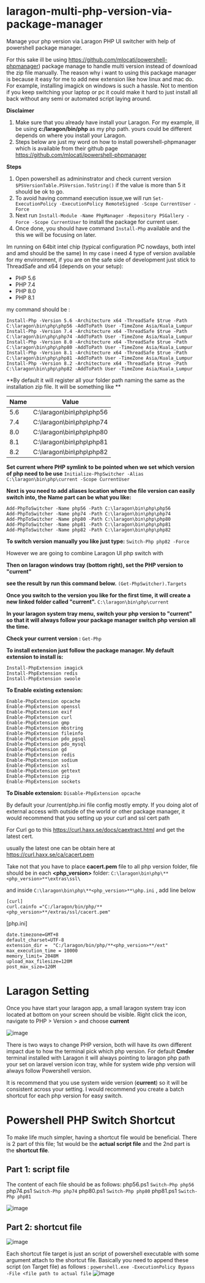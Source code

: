 # laragon-multi-php-version-via-package-manager
Manage your php version via Laragon PHP UI switcher with help of powershell package manager.


For this sake ill be using https://github.com/mlocati/powershell-phpmanager) package manage to handle multi version
instead of download the zip file manually.
The reason why i want to using this package manager is because it easy for me to add new extension like how linux and mac do.
For example, installing imagick on windows is such a hassle. Not to mention if you keep switching your laptop or pc it could make it hard to just install all back without any semi or automated script laying around.


**Disclaimer**
1. Make sure that you already have install your Laragon. For my example, ill be using **c:/laragon/bin/php** as my php path. yours could  be different depends on where you install your Laragon.
2. Steps below are just my word on how to install powershell-phpmanager which is available from their github page  https://github.com/mlocati/powershell-phpmanager

**Steps**
1. Open powershell as admininstrator and check current version ```$PSVersionTable.PSVersion.ToString()``` if the value is more than 5 it should be ok to go.
2. To avoid having command execution issue,we will run ```Set-ExecutionPolicy -ExecutionPolicy RemoteSigned -Scope CurrentUser -Force```
3. Next run ```Install-Module -Name PhpManager -Repository PSGallery -Force -Scope CurrentUser``` to install the package for current user. 
4. Once done, you should have command ```Install-Php``` available and the this we will be focusing on later.

Im running on 64bit intel chip (typical configuration PC nowdays, both intel and amd should be the same)
In my case i need 4 type of version available for my environment, if you are on the safe side of development just stick to
ThreadSafe and x64 (depends on your setup):
- PHP 5.6
- PHP 7.4
- PHP 8.0
- PHP 8.1

my command should be :
```
Install-Php -Version 5.6 -Architecture x64 -ThreadSafe $true -Path C:\laragon\bin\php\php56 -AddToPath User -TimeZone Asia/Kuala_Lumpur
Install-Php -Version 7.4 -Architecture x64 -ThreadSafe $true -Path C:\laragon\bin\php\php74 -AddToPath User -TimeZone Asia/Kuala_Lumpur
Install-Php -Version 8.0 -Architecture x64 -ThreadSafe $true -Path C:\laragon\bin\php\php80 -AddToPath User -TimeZone Asia/Kuala_Lumpur
Install-Php -Version 8.1 -Architecture x64 -ThreadSafe $true -Path C:\laragon\bin\php\php81 -AddToPath User -TimeZone Asia/Kuala_Lumpur
Install-Php -Version 8.2 -Architecture x64 -ThreadSafe $true -Path C:\laragon\bin\php\php82 -AddToPath User -TimeZone Asia/Kuala_Lumpur
```

**By default it will register all your folder path naming the same as the installation zip file. It will be something like **

Name | Value
---- | -----
5.6 | C:\laragon\bin\php\php56
7.4 | C:\laragon\bin\php\php74
8.0 | C:\laragon\bin\php\php80
8.1 | C:\laragon\bin\php\php81
8.2 | C:\laragon\bin\php\php82

**Set current where PHP symlink to be pointed when we set which version of php need to be use**
```Initialize-PhpSwitcher -Alias C:\laragon\bin\php\current -Scope CurrentUser```

**Next is you need to add aliases location where the file version can easily switch into, the Name part can be what you like:**

```
Add-PhpToSwitcher -Name php56 -Path C:\laragon\bin\php\php56
Add-PhpToSwitcher -Name php74 -Path C:\laragon\bin\php\php74
Add-PhpToSwitcher -Name php80 -Path C:\laragon\bin\php\php80
Add-PhpToSwitcher -Name php81 -Path C:\laragon\bin\php\php81
Add-PhpToSwitcher -Name php82 -Path C:\laragon\bin\php\php82
```
**To switch version manually you like just type:**
```Switch-Php php82 -Force```

However we are going to combine Laragon UI php switch with 

**Then on laragon windows tray (bottom right), set the PHP version to "current"**

**see the result by run this command below.**
```(Get-PhpSwitcher).Targets```

**Once you switch to the version you like for the first time, it will create a new linked folder called "current".** ```C:\laragon\bin\php\current```

**In your laragon system tray menu, switch your php version to "current" so that it will always follow your package manager switch php version all the time.**

**Check your current version :**
```Get-Php```

**To install extension just follow the package manager. My default extension to install is:**
```
Install-PhpExtension imagick
Install-PhpExtension redis
Install-PhpExtension swoole
```

**To Enable existing extension:**
```
Enable-PhpExtension opcache
Enable-PhpExtension openssl
Enable-PhpExtension exif
Enable-PhpExtension curl
Enable-PhpExtension gmp
Enable-PhpExtension mbstring
Enable-PhpExtension fileinfo
Enable-PhpExtension pdo_pgsql
Enable-PhpExtension pdo_mysql
Enable-PhpExtension gd
Enable-PhpExtension redis
Enable-PhpExtension sodium
Enable-PhpExtension xsl
Enable-PhpExtension gettext
Enable-PhpExtension zip
Enable-PhpExtension sockets
```

**To Disable extension:**
```Disable-PhpExtension opcache```


By default your /current/php.ini file config mostly empty. If you doing alot of external access with outside of the world or other
package manager, it would recommend that you setting up your curl and ssl cert path

For Curl
go to this https://curl.haxx.se/docs/caextract.html and get the latest cert.

usually the latest one can be obtain here at https://curl.haxx.se/ca/cacert.pem

Take not that you have to place **cacert.pem** file to all php version folder, file should be in each **<php_version>** folder: 
```C:\laragon\bin\php\**<php_version>**\extras\ssl\```

and inside ```C:\laragon\bin\php\**<php_version>**\php.ini``` , add line below

```
[curl]
curl.cainfo ="C:/laragon/bin/php/**<php_version>**/extras/ssl/cacert.pem"
```


[php.ini]
```
date.timezone=GMT+8
default_charset=UTF-8
extension_dir =  "C:/laragon/bin/php/**<php_version>**/ext"
max_execution_time = 10000
memory_limit= 2048M
upload_max_filesize=120M
post_max_size=120M
```

# Laragon Setting
Once you have start your laragon app, a small laragon system tray icon located at bottom on your screen should be visible.
Right click the icon, navigate to PHP > Version > and choose **current**

![image](https://user-images.githubusercontent.com/6977727/156331470-17cd92ff-98d1-4e36-a9e3-37276c20a479.png)


There is two ways to change PHP version, both will have its own different impact due to how the terminal pick which php version.
For default **Cmder** terminal installed with Laragon it will always pointing to laragon php path your set on laravel version icon tray,
while for system wide php version will always follow Powershell version.

It is recommend that you use system wide version (**current**) so it will be consistent across your setting.
I would recommend you create a batch shortcut for each php version for easy switch.

# Powershell PHP Switch Shortcut

To make life much simpler, having a shortcut file would be beneficial.
There is 2 part of this file; 1st would be the **actual script file** and the 2nd part is the **shortcut file**.

## Part 1: script file
The content of each file should be as follows:
php56.ps1 ``` Switch-Php php56 ```
php74.ps1 ``` Switch-Php php74 ```
php80.ps1 ``` Switch-Php php80 ```
php81.ps1 ``` Switch-Php php81 ```

![image](https://user-images.githubusercontent.com/6977727/156331887-b812b762-73fb-4be9-a3e2-3b8e8294a68b.png)

## Part 2: shortcut file
![image](https://user-images.githubusercontent.com/6977727/156332282-90aa532c-d579-4998-bc17-4a798929cc74.png)

Each shortcut file target is just an script of powershell executable with some argument attach to the shortcut file.
Basically you need to append these script (on Target file) as follows : ```powershell.exe -ExecutionPolicy Bypass -File <file path to actual file```
![image](https://user-images.githubusercontent.com/6977727/156332872-ef22f643-5425-42e1-a4ac-4fe8444b7d0c.png)

